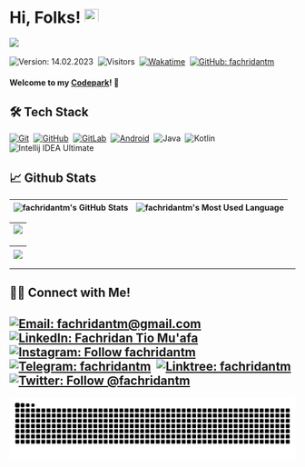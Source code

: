 # Hi, Folks! [<img src="https://media.giphy.com/media/hvRJCLFzcasrR4ia7z/giphy.gif" width="25px" height="25px">](https://fachridantm.github.io/)

<img src="https://raw.githubusercontent.com/Asmit2952/Asmit2952/master/src/header_.png?token=ATQS65TR7ETTG5RLJUDIDBLBN34HE">

![Version: 14.02.2023](https://img.shields.io/badge/version-14.02.2023-informational)&nbsp;
![Visitors](https://komarev.com/ghpvc/?username=fachridantm&style=flat&label=Visitors)&nbsp;
[![Wakatime](https://wakatime.com/badge/user/86dab614-3d73-414f-ac95-9d23f118db89.svg)](https://wakatime.com/@fachridantm)&nbsp;
[![GitHub: fachridantm](https://img.shields.io/github/followers/fachridantm?label=follow&style=social)](https://github.com/fachridantm)&nbsp;

#### Welcome to my [Codepark](https://fachridantm.github.io/)! 🏡

## 🛠 Tech Stack
  [![Git](https://img.shields.io/badge/Git-%23F05033.svg?style=flat&logo=git&logoColor=white)](https://git-scm.com/)&nbsp;
  [![GitHub](https://img.shields.io/badge/-GitHub-05122A?style=flat&logo=github)](https://github.com/fachridantm/)&nbsp;
  [![GitLab](https://img.shields.io/badge/-GitLab-%23fc6d26?style=flat&logo=gitlab&logoColor=white)](https://gitlab.com/fachridantm/)&nbsp;
  [![Android](https://img.shields.io/badge/Android-3DDC84?style=flat&logo=android&logoColor=white)](https://developers.google.com/profile/u/103666064181095934220)&nbsp;
  ![Java](https://img.shields.io/badge/Java-%23ED8B00.svg?style=flat&logo=java&logoColor=white)&nbsp;
  ![Kotlin](https://img.shields.io/badge/Kotlin-%230095D5.svg?style=flat&logo=kotlin&logoColor=white)&nbsp;
  ![Intellij IDEA Ultimate](https://img.shields.io/badge/IntelliJ%20IDEA%20Ultimate-000000.svg?style=flat&logo=intellij-idea&logoColor=white)&nbsp;

<!-- ## 📊 Top Repositories
[![Dicoding-AndroidPemula](https://github-readme-stats.vercel.app/api/pin/?username=fachridantm&repo=Dicoding-AndroidPemula&show_icons=true&theme=radical)](https://github.com/fachridantm/Dicoding-AndroidPemula) &nbsp;&nbsp; [![Smart-Villager](https://github-readme-stats.vercel.app/api/pin/?username=fachridantm&repo=Smart-Villager&show_icons=true&theme=radical)](https://github.com/fachridantm/Smart-Villager) -->

## 📈 Github Stats
  
| <img align="center" width="320px" src="https://github-readme-stats-eight-theta.vercel.app/api?username=fachridantm&show_icons=true&hide_border=true&theme=radical&include_all_commits=true&count_private=true" alt="fachridantm's GitHub Stats"> | <img align="center" width="295px" src="https://github-readme-stats-eight-theta.vercel.app/api/top-langs/?username=fachridantm&langs_count=8&layout=compact&hide_border=true&theme=radical" alt="fachridantm's Most Used Language">
| ------------- | ------------- |  

| <img width="640px" src="https://github-readme-streak-stats.herokuapp.com/?user=fachridantm&hide_border=true&theme=radical">
| ------------- |

| [<img align="center" width="640px" src="https://github-readme-stats.vercel.app/api/wakatime?username=fachridantm&layout=compact&hide_border=true&theme=radical">](https://wakatime.com/@fachridantm)
| ------------- |

---

<!-- ![Fachridantm's GitHub activity graph](https://activity-graph.herokuapp.com/graph?username=fachridantm&hide_border=true&theme=redical) -->

## 🤝🏻 Connect with Me!
[![Email: fachridantm@gmail.com](https://img.shields.io/badge/-fachridantm@gmail.com-D14836?style=flat&logo=Gmail&logoColor=white)](mailto:fachridantm@gmail.com)
[![LinkedIn: Fachridan Tio Mu'afa](https://img.shields.io/badge/-LinkedIn-blue?style=flat&logo=Linkedin&logoColor=white&link=https://www.linkedin.com/in/fachridantm/)](https://www.linkedin.com/in/fachridantm/)&nbsp;
[![Instagram: Follow fachridantm](https://img.shields.io/badge/-Instagram-E4405F?style=flat&logo=Instagram&logoColor=white)](https://www.instagram.com/fachridantm)&nbsp;
[![Telegram: fachridantm](https://img.shields.io/badge/-Telegram-grey?style=flat&logo=Telegram&logoColor=white&link=https://t.me/fachridantm)](https://t.me/fachridantm)&nbsp;
[![Linktree: fachridantm](https://img.shields.io/badge/-Linktree-%2300d15b?style=flat&logo=Linktree&logoColor=white&link=https://linktr.ee/fachridantm)](https://linktr.ee/fachridantm)&nbsp;
[![Twitter: Follow @fachridantm](https://img.shields.io/twitter/follow/fachridantm?style=social)](https://twitter.com/fachridantm)
---

<img align="center" src="https://github.com/fachridantm/fachridantm/blob/output/github-contribution-grid-snake-dark.svg" alt="Snake">
